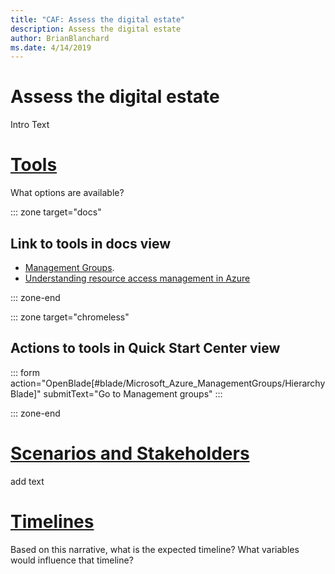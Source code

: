 ```yaml
---
title: "CAF: Assess the digital estate"
description: Assess the digital estate
author: BrianBlanchard
ms.date: 4/14/2019
---
```


# Assess the digital estate

Intro Text

# [Tools](#tab/Tools)

What options are available?


::: zone target="docs"

## Link to tools in docs view

- [Management Groups](https://portal.azure.com/#blade/Microsoft_Azure_ManagementGroups/HierarchyBlade).
- [Understanding resource access management in Azure](/azure/architecture/cloud-adoption-guide/adoption-intro/azure-resource-access)

::: zone-end

::: zone target="chromeless"

## Actions to tools in Quick Start Center view

::: form action="OpenBlade[#blade/Microsoft_Azure_ManagementGroups/HierarchyBlade]" submitText="Go to Management groups" :::

::: zone-end

# [Scenarios and Stakeholders](#tab/Scenarios)

add text

# [Timelines](#tab/Timelines)

Based on this narrative, what is the expected timeline?
What variables would influence that timeline?
